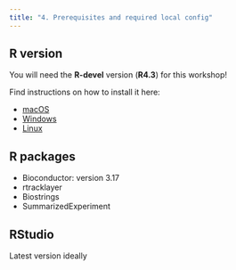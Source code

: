 ```yaml
---
title: "4. Prerequisites and required local config"
---
```


## R version 

You will need the **R-devel** version (**R4.3**) for this workshop!  

Find instructions on how to install it here: 

- [macOS](https://mac.r-project.org/)
- [Windows](https://cran.r-project.org/bin/windows/base/rdevel.html)
- [Linux](http://singmann.org/installing-r-devel-on-linux/)

## R packages
 
- Bioconductor: version 3.17  
- rtracklayer
- Biostrings
- SummarizedExperiment

## RStudio

Latest version ideally
